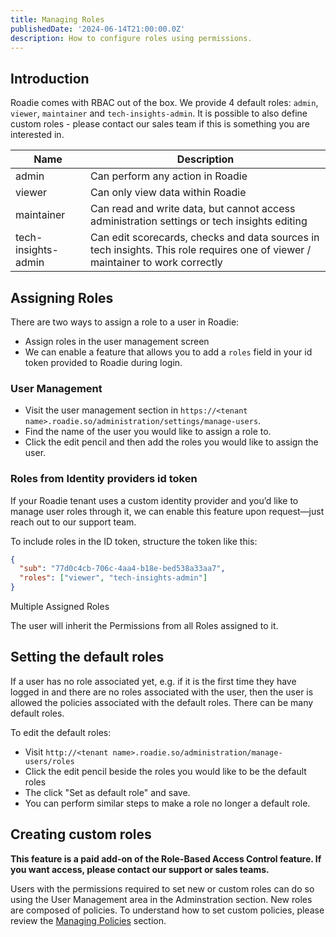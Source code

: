 ```yaml
---
title: Managing Roles
publishedDate: '2024-06-14T21:00:00.0Z'
description: How to configure roles using permissions.
---
```


## Introduction

Roadie comes with RBAC out of the box. We provide 4 default roles: `admin`, `viewer`, `maintainer` and `tech-insights-admin`. It is possible to also define custom roles - please contact our sales team if this is something you are interested in.

| Name                | Description                                                                                                                    |
| ------------------- | ------------------------------------------------------------------------------------------------------------------------------ |
| admin               | Can perform any action in Roadie                                                                                               |
| viewer              | Can only view data within Roadie                                                                                               |
| maintainer          | Can read and write data, but cannot access administration settings or tech insights editing                                    |
| tech-insights-admin | Can edit scorecards, checks and data sources in tech insights. This role requires one of viewer / maintainer to work correctly |

## Assigning Roles

There are two ways to assign a role to a user in Roadie:

- Assign roles in the user management screen
- We can enable a feature that allows you to add a `roles` field in your id token provided to Roadie during login.

### User Management

- Visit the user management section in `https://<tenant name>.roadie.so/administration/settings/manage-users`.
- Find the name of the user you would like to assign a role to.
- Click the edit pencil and then add the roles you would like to assign the user.

### Roles from Identity providers id token

If your Roadie tenant uses a custom identity provider and you’d like to manage user roles through it, we can enable this feature upon request—just reach out to our support team.

To include roles in the ID token, structure the token like this:

```json
{
  "sub": "77d0c4cb-706c-4aa4-b18e-bed538a33aa7",
  "roles": ["viewer", "tech-insights-admin"]
}
```

<div role="alert">
  <div class="docs-cta__info_title">Multiple Assigned Roles</div>
  <div  class="docs-cta__info_message">
    <p>
      The user will inherit the Permissions from all Roles assigned to it. 
    </p>
  </div>
</div>

## Setting the default roles

If a user has no role associated yet, e.g. if it is the first time they have logged in and there are no roles associated with the user, then the user is allowed the policies associated with the default roles. There can be many default roles.

To edit the default roles:

- Visit `http://<tenant name>.roadie.so/administration/manage-users/roles`
- Click the edit pencil beside the roles you would like to be the default roles
- The click "Set as default role" and save.
- You can perform similar steps to make a role no longer a default role.

## Creating custom roles

**This feature is a paid add-on of the Role-Based Access Control feature. If you want access, please contact our support or sales teams.**

Users with the permissions required to set new or custom roles can do so using the User Management area in the Adminstration section. New roles are composed of policies. To understand how to set custom policies, please review the [Managing Policies](/docs/details/managing-policies/) section.
